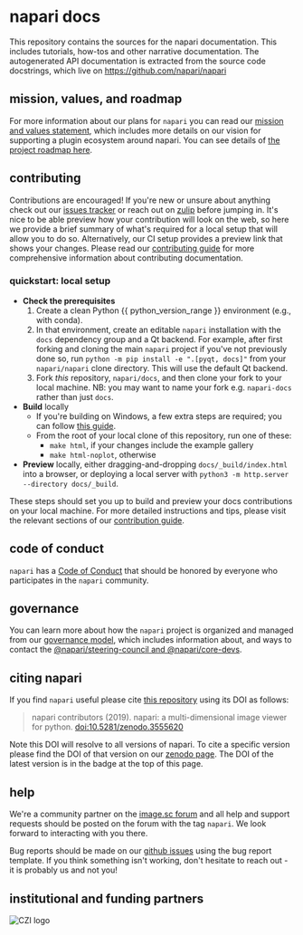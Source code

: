 # napari docs

This repository contains the sources for the napari documentation. This includes tutorials, how-tos and other narrative documentation. The autogenerated API documentation is extracted from the source code docstrings, which live on https://github.com/napari/napari

## mission, values, and roadmap

For more information about our plans for `napari` you can read our [mission and values statement](https://napari.org/community/mission_and_values.html), which includes more details on our vision for supporting a plugin ecosystem around napari.
You can see details of [the project roadmap here](https://napari.org/roadmaps/index.html).

## contributing

Contributions are encouraged! If you're new or unsure about anything check out our [issues tracker](https://github.com/napari/docs/issues) or reach out on [zulip](https://napari.zulipchat.com/) before jumping in.
It's nice to be able preview how your contribution will look on the web, so here we provide a brief summary of what's required for a local setup that will allow you to do so.
Alternatively, our CI setup provides a preview link that shows your changes.
Please read our [contributing guide](https://napari.org/dev/developers/contributing/documentation/index.html) for more comprehensive information about contributing documentation.

### quickstart: local setup
* __Check the prerequisites__
    1. Create a clean Python {{ python_version_range }} environment (e.g., with conda).
    1. In that environment, create an editable `napari` installation with the `docs` dependency group and a Qt backend. For example, after first forking and cloning the main `napari` project if you've not previously done so, run `python -m pip install -e ".[pyqt, docs]"` from your `napari/napari` clone directory. This will use the default Qt backend.
    1. Fork *this* repository, `napari/docs`, and then clone your fork to your local machine. NB: you may want to name your fork e.g. `napari-docs` rather than just `docs`.
* __Build__ locally
    * If you're building on Windows, a few extra steps are required; you can follow [this guide](https://napari.org/dev/developers/contributing/documentation/index.html#building-the-documentation-on-windows).
    * From the root of your local clone of this repository, run one of these:
        * `make html`, if your changes include the example gallery
        * `make html-noplot`, otherwise
* __Preview__ locally, either dragging-and-dropping `docs/_build/index.html` into a browser, or deploying a local server with `python3 -m http.server --directory docs/_build`.

These steps should set you up to build and preview your docs contributions on your local machine.
For more detailed instructions and tips, please visit the relevant sections of our [contribution guide](https://napari.org/dev/developers/contributing/documentation/index.html).

## code of conduct

`napari` has a [Code of Conduct](https://napari.org/community/code_of_conduct.html) that should be honored by everyone who participates in the `napari` community.

## governance

You can learn more about how the `napari` project is organized and managed from our [governance model](https://napari.org/community/governance.html), which includes information about, and ways to contact the [@napari/steering-council and @napari/core-devs](https://napari.org/community/team.html#current-core-developers).

## citing napari

If you find `napari` useful please cite [this repository](https://github.com/napari/napari) using its DOI as follows:

> napari contributors (2019). napari: a multi-dimensional image viewer for python. [doi:10.5281/zenodo.3555620](https://zenodo.org/record/3555620)

Note this DOI will resolve to all versions of napari. To cite a specific version please find the
DOI of that version on our [zenodo page](https://zenodo.org/record/3555620). The DOI of the latest version is in the badge at the top of this page.

## help

We're a community partner on the [image.sc forum](https://forum.image.sc/tags/napari) and all help and support requests should be posted on the forum with the tag `napari`. We look forward to interacting with you there.

Bug reports should be made on our [github issues](https://github.com/napari/napari/issues/new?template=bug_report.md) using
the bug report template. If you think something isn't working, don't hesitate to reach out - it is probably us and not you!

## institutional and funding partners

<picture>
  <source media="(prefers-color-scheme: dark)" srcset="https://chanzuckerberg.com/wp-content/themes/czi/img/logo-white.svg">
  <img alt="CZI logo" src="https://chanzuckerberg.com/wp-content/themes/czi/img/logo.svg">
</picture>
